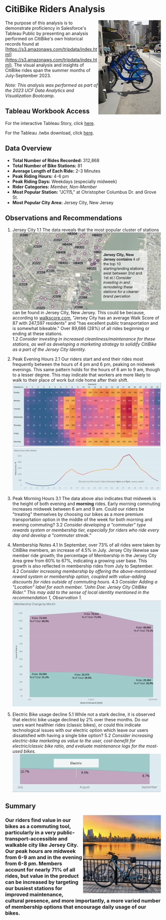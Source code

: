 # CitiBike Riders Analysis

<img align="right" src="images/citi_bikes.jpg" alt="City Bikes" width="40%" height="40%">

The purpose of this analysis is to demonstrate proficiency in Salesforce's Tableau Public by presenting an analysis performed on CitiBike's own historical records found at [https://s3.amazonaws.com/tripdata/index.html](https://s3.amazonaws.com/tripdata/index.html). The visual analysis and insights of CitiBike rides span the summer months of July-September 2023.

*Note:*
*This analysis was performed as part of the 2023 UCF Data Analytics and Visualization Bootcamp.*

## Tableau Workbook Access
For the interactive Tableau Story, click [here](https://public.tableau.com/app/profile/nathan.andrew.tompkins/viz/CitiBike2_16981002014400/Story1?publish=yes).

For the Tableau .twbx download, click [here](citibike_analysis.twbx).

## Data Overview
- **Total Number of Rides Recorded:** 312,868
- **Total Number of Bike Stations:** 81
- **Average Length of Each Ride:** 2-3 Minutes
- **Peak Riding Hours:** 4-6 pm
- **Peak Riding Days:** Weekdays (especially midweek)
- **Rider Categories:** *Member, Non-Member*
- **Most Popular Station:** "JC115," at Christopher Columbus Dr. and Grove St.
- **Most Popular City Area:** Jersey City, New Jersey

## Observations and Recommendations

1. Jersey City
   <img align="right" src="images/jersey_city.png" alt="City Bikes">
   1.1 The data reveals that the most popular cluster of stations can be found in Jersey City, New Jersey. This could be because, according to [walkscore.com](https://www.walkscore.com/NJ/Jersey_City), "Jersey City has an average Walk Score of 87 with 247,597 residents" and "has excellent public transportation and is somewhat bikeable." Over 89,686 (28%) of all rides beginning or ending at these stations. <br>
   1.2 *Consider investing in increased cleanliness/maintenance for these stations, as well as developing a marketing strategy to solidify CitiBike as a part of the Jersey City Identity.* <br>

3. Peak Evening Hours
   2.1 Our riders start and end their rides most frequently between the hours of 4 pm and 6 pm, peaking on midweek evenings. This same pattern holds for the hours of 6 am to 9 am, though to a lesser degree. This may indicate that workers are more likely to walk to their place of work but ride home after their shift.
   ![Hours Heatmap](images/peak_hours.png)
   ![Hours Line Chart](images/peak_hours_line.png)

4. Peak Morning Hours
   3.1 The data above also indicates that midweek is the height of both evening and **morning** rides. Early morning commuting increases midweek between 6 am and 9 am. Could our riders be "treating" themselves by choosing our bikes as a more premium transportation option in the middle of the week for both morning and evening commuting?
   3.2 *Consider developing a "commuter" type rewards system or membership tier, especially for riders who ride every day and develop a "commuter streak."*

5. Membership Notes
   4.1 In September, over 73% of all rides were taken by CitiBike members, an increase of 4.5% in July. Jersey City likewise saw member ride growth; the percentage of Membership in the Jersey City Area grew from 60% to 67%, indicating a growing user base. This growth is also reflected in membership rides from July to September.
   4.2 *Consider increasing membership by offering the above-mentioned reward system or membership option, coupled with value-adding discounts for rides outside of commuting hours.*
   4.3 *Consider Adding a "Location" label for each member. "John Doe: Jersey City CitiBike Rider." This may add to the sense of local identity mentioned in the recommendation 1, Observation 1.*
   ![Membership Change](images/membership_change.png)

6. Electric Bike usage decline
   5.1 While not a stark decline, it is observed that electric bike usage declined by 2% over these months. Do our users want healthier rides (classic bikes), or could this indicate technological issues with our electric option which leave our users dissatisfied with having a single bike option?
   5.2 *Consider increasing electric-bike marketing as value to the user, cost-benefit for electric/classic bike ratio, and evaluate maintenance logs for the most-used bikes.*
   ![Bike Type Usage](images/bike_type_perc.png)

## Summary
<img align="right" src="images/sunset_bike.png" alt="City Bikes" width="50%" height="50%">
<h3>Our riders find value in our bikes as a commuting tool, particularly in a very public-transport-accessible and walkable city like Jersey City. Our peak hours are midweek from 6-9 am and in the evening from 6-8 pm. Members account for nearly 71% of all rides, but value in the product can be increased by targeting our busiest stations for improved maintenance, cultural presence, and more importantly, a more varied number of membership options that encourage daily usage of our bikes.</h3>
